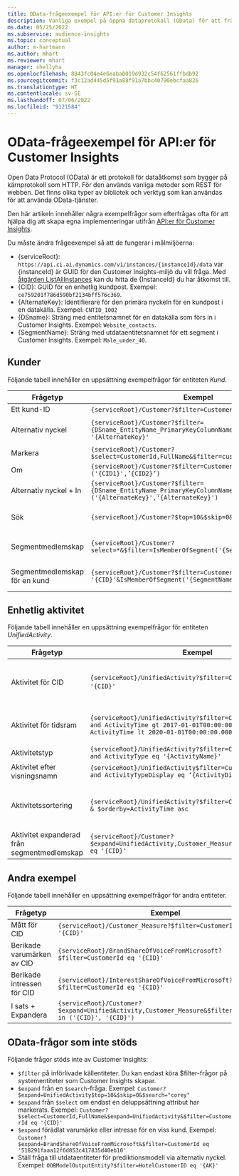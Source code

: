 ```yaml
---
title: OData-frågeexempel för API:er för Customer Insights
description: Vanliga exempel på öppna dataprotokoll (OData) för att fråga API:erna för Customer Insights för att granska data.
ms.date: 05/25/2022
ms.subservice: audience-insights
ms.topic: conceptual
author: m-hartmann
ms.author: mhart
ms.reviewer: mhart
manager: shellyha
ms.openlocfilehash: 8843fc04e4e6eaba0019d932c54f62561ffbdb92
ms.sourcegitcommit: f3c12ad445d5f91a88f91a7bbc40790ebcfaa826
ms.translationtype: HT
ms.contentlocale: sv-SE
ms.lasthandoff: 07/06/2022
ms.locfileid: "9121584"
---
```

# <a name="odata-query-examples-for-customer-insights-apis"></a>OData-frågeexempel för API:er för Customer Insights

Open Data Protocol (OData) är ett protokoll för dataåtkomst som bygger på kärnprotokoll som HTTP. För den används vanliga metoder som REST för webben. Det finns olika typer av bibliotek och verktyg som kan användas för att använda OData-tjänster.

Den här artikeln innehåller några exempelfrågor som efterfrågas ofta för att hjälpa dig att skapa egna implementeringar utifrån [API:er för Customer Insights](apis.md).

Du måste ändra frågeexempel så att de fungerar i målmiljöerna: 

- {serviceRoot}: `https://api.ci.ai.dynamics.com/v1/instances/{instanceId}/data` var {instanceId} är GUID för den Customer Insights-miljö du vill fråga. Med [åtgärden ListAllInstances](https://developer.ci.ai.dynamics.com/api-details#api=CustomerInsights&operation=Get-all-instances) kan du hitta de {InstanceId} du har åtkomst till.
- {CID}: GUID för en enhetlig kundpost. Exempel: `ce759201f786d590bf2134bff576c369`.
- {AlternateKey}: Identifierare för den primära nyckeln för en kundpost i en datakälla. Exempel: `CNTID_1002`
- {DSname}: Sträng med entitetsnamnet för en datakälla som förs in i Customer Insights. Exempel: `Website_contacts`.
- {SegmentName}: Sträng med utdataentitetsnamnet för ett segment i Customer Insights. Exempel: `Male_under_40`.

## <a name="customer"></a>Kunder

Följande tabell innehåller en uppsättning exempelfrågor för entiteten *Kund*.

|Frågetyp |Exempel  | Kommentar  |
|---------|---------|---------|
|Ett kund-ID     | `{serviceRoot}/Customer?$filter=CustomerId eq '{CID}'`          |  |
|Alternativ nyckel    | `{serviceRoot}/Customer?$filter={DSname_EntityName_PrimaryKeyColumnName} eq '{AlternateKey}'`         |  Alternativa nycklar finns kvar i en enhetlig kundentitet       |
|Markera   | `{serviceRoot}/Customer?$select=CustomerId,FullName&$filter=customerid eq '1'`        |         |
|Om    | `{serviceRoot}/Customer?$filter=CustomerId in ('{CID1}',’{CID2}’)`        |         |
|Alternativ nyckel + In   | `{serviceRoot}/Customer?$filter={DSname_EntityName_PrimaryKeyColumnName} in ('{AlternateKey}','{AlternateKey}')`         |         |
|Sök  | `{serviceRoot}/Customer?$top=10&$skip=0&$search="string"`        |   Returnerar de tio översta resultaten för en söksträng      |
|Segmentmedlemskap  | `{serviceRoot}/Customer?select=*&$filter=IsMemberOfSegment('{SegmentName}')&$top=10`     | Returnerar ett antal rader från segmenteringsentiteten.      |
|Segmentmedlemskap för en kund | `{serviceRoot}/Customer?$filter=CustomerId eq '{CID}'&IsMemberOfSegment('{SegmentName}')`     | Returnerar kundprofilen om de är medlemmar i det angivna avsnittet     |

## <a name="unified-activity"></a>Enhetlig aktivitet

Följande tabell innehåller en uppsättning exempelfrågor för entiteten *UnifiedActivity*.

|Frågetyp |Exempel  | Kommentar  |
|---------|---------|---------|
|Aktivitet för CID     | `{serviceRoot}/UnifiedActivity?$filter=CustomerId eq '{CID}'`          | Visar aktiviteter för en specifik kundprofil |
|Aktivitet för tidsram    | `{serviceRoot}/UnifiedActivity?$filter=CustomerId eq '{CID}' and ActivityTime gt 2017-01-01T00:00:00.000Z and ActivityTime lt 2020-01-01T00:00:00.000Z`     |  Aktiviteter i en kundprofil i en tidsram       |
|Aktivitetstyp    |   `{serviceRoot}/UnifiedActivity?$filter=CustomerId eq '{CID}' and ActivityType eq '{ActivityName}'`        |         |
|Aktivitet efter visningsnamn     | `{serviceRoot}/UnifiedActivity$filter=CustomerId eq ‘{CID}’ and ActivityTypeDisplay eq ‘{ActivityDisplayName}’`        | |
|Aktivitetssortering    | `{serviceRoot}/UnifiedActivity?$filter=CustomerId eq ‘{CID}’ & $orderby=ActivityTime asc`     |  Sortera aktiviteter i stigande eller fallande       |
|Aktivitet expanderad från segmentmedlemskap  |   `{serviceRoot}/Customer?$expand=UnifiedActivity,Customer_Measure&$filter=CustomerId eq '{CID}'`     |         |

## <a name="other-examples"></a>Andra exempel

Följande tabell innehåller en uppsättning exempelfrågor för andra entiteter.

|Frågetyp |Exempel  | Kommentar  |
|---------|---------|---------|
|Mått för CID    | `{serviceRoot}/Customer_Measure?$filter=CustomerId eq '{CID}'`          |  |
|Berikade varumärken av CID    | `{serviceRoot}/BrandShareOfVoiceFromMicrosoft?$filter=CustomerId eq '{CID}'`  |       |
|Berikade intressen för CID    |   `{serviceRoot}/InterestShareOfVoiceFromMicrosoft?$filter=CustomerId eq '{CID}'`       |         |
|I sats + Expandera     | `{serviceRoot}/Customer?$expand=UnifiedActivity,Customer_Measure&$filter=CustomerId in ('{CID}', '{CID}')`         | |

## <a name="not-supported-odata-queries"></a>OData-frågor som inte stöds

Följande frågor stöds inte av Customer Insights:

- `$filter` på införlivade källentiteter. Du kan endast köra $filter-frågor på systementiteter som Customer Insights skapar.
- `$expand` från en `$search`-fråga. Exempel: `Customer?$expand=UnifiedActivity$top=10&$skip=0&$search="corey"`
- `$expand` från `$select` om endast en deluppsättning attribut har markerats. Exempel: `Customer?$select=CustomerId,FullName&$expand=UnifiedActivity&$filter=CustomerId eq '{CID}'`
- `$expand` förädlat varumärke eller intresse för en viss kund. Exempel: `Customer?$expand=BrandShareOfVoiceFromMicrosoft&$filter=CustomerId eq '518291faaa12f6d853c417835d40eb10'`
- Ställ fråga till utdataentiteter för prediktionsmodell via alternativ nyckel. Exempel: `OOBModelOutputEntity?$filter=HotelCustomerID eq '{AK}'`
